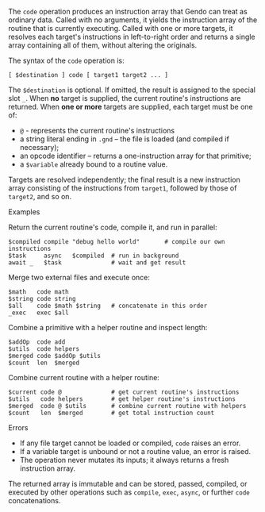 The `code` operation produces an instruction array that Gendo can treat as 
ordinary data. Called with no arguments, it yields the instruction array of the 
routine that is currently executing. Called with one or more targets, it 
resolves each target's instructions in left-to-right order and returns a single 
array containing all of them, without altering the originals.

The syntax of the `code` operation is:

```
[ $destination ] code [ target1 target2 ... ]
```

The `$destination` is optional. If omitted, the result is assigned to the 
special slot `_`. When **no** target is supplied, the current routine's 
instructions are returned. When **one or more** targets are supplied, each 
target must be one of:

* `@` - represents the current routine's instructions
* a string literal ending in `.gnd` – the file is loaded (and compiled if necessary);
* an opcode identifier – returns a one-instruction array for that primitive;
* a `$variable` already bound to a routine value.

Targets are resolved independently; the final result is a new instruction array 
consisting of the instructions from `target1`, followed by those of `target2`, 
and so on.

Examples

Return the current routine's code, compile it, and run in parallel:

```
$compiled compile "debug hello world"       # compile our own instructions
$task     async   $compiled  # run in background
await _   $task              # wait and get result
```

Merge two external files and execute once:

```
$math   code math
$string code string
$all    code $math $string   # concatenate in this order
_exec   exec $all
```

Combine a primitive with a helper routine and inspect length:

```
$addOp  code add
$utils  code helpers
$merged code $addOp $utils
$count  len  $merged
```

Combine current routine with a helper routine:

```
$current code @              # get current routine's instructions
$utils   code helpers        # get helper routine's instructions
$merged  code @ $utils       # combine current routine with helpers
$count   len  $merged        # get total instruction count
```

Errors

* If any file target cannot be loaded or compiled, `code` raises an error.
* If a variable target is unbound or not a routine value, an error is raised.
* The operation never mutates its inputs; it always returns a fresh instruction array.

The returned array is immutable and can be stored, passed, compiled, or 
executed by other operations such as `compile`, `exec`, `async`, or further 
`code` concatenations.
